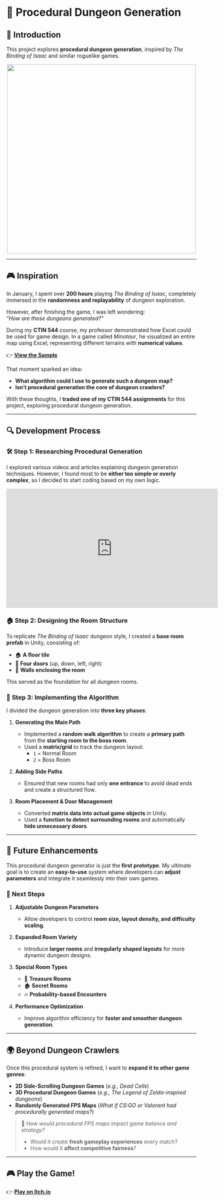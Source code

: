 # 🏰 Procedural Dungeon Generation

## 📜 Introduction  
This project explores **procedural dungeon generation**, inspired by *The Binding of Isaac* and similar roguelike games.  
<div align = "center">
   <img src="https://github.com/user-attachments/assets/188ff806-9b32-4012-94a7-b938e0b46925" width="500">
</div>

---

## 🎮 Inspiration  
In January, I spent over **200 hours** playing *The Binding of Isaac*, completely immersed in the **randomness and replayability** of dungeon exploration.  




However, after finishing the game, I was left wondering:  
*"How are these dungeons generated?"*  

During my **CTIN 544** course, my professor demonstrated how Excel could be used for game design. In a game called *Minotaur*, he visualized an entire map using Excel, representing different terrains with **numerical values**.  

👉 **[View the Sample](https://docs.google.com/spreadsheets/d/1Gni2NLv4U_fvIccR21YbUcfSlahaI2mznOcw0Enf8Ko/edit?gid=1892812712#gid=1892812712)** 

That moment sparked an idea:  
- **What algorithm could I use to generate such a dungeon map?**  
- **Isn’t procedural generation the core of dungeon crawlers?**  

With these thoughts, I **traded one of my CTIN 544 assignments** for this project, exploring procedural dungeon generation.

---

## 🔍 Development Process  

### 🛠 **Step 1: Researching Procedural Generation**  
I explored various videos and articles explaining dungeon generation techniques. However, I found most to be **either too simple or overly complex**, so I decided to start coding based on my own logic.

<p align="center">
    <iframe width="560" height="315" src="https://www.youtube.com/watch?v=rBY2Dzej03A" frameborder="0" allowfullscreen></iframe>
</p>

### 🏠 **Step 2: Designing the Room Structure**  
To replicate *The Binding of Isaac* dungeon style, I created a **base room prefab** in Unity, consisting of:  
- 🏠 **A floor tile**  
- 🚪 **Four doors** (up, down, left, right)  
- 🧱 **Walls enclosing the room**  

This served as the foundation for all dungeon rooms.

### 🔄 **Step 3: Implementing the Algorithm**  
I divided the dungeon generation into **three key phases**:  
1. **Generating the Main Path**  
   - Implemented a **random walk algorithm** to create a **primary path** from the **starting room to the boss room**.  
   - Used a **matrix/grid** to track the dungeon layout:  
     - `1` = Normal Room  
     - `2` = Boss Room  

2. **Adding Side Paths**  
   - Ensured that new rooms had only **one entrance** to avoid dead ends and create a structured flow.  

3. **Room Placement & Door Management**  
   - Converted **matrix data into actual game objects** in Unity.  
   - Used a **function to detect surrounding rooms** and automatically **hide unnecessary doors**.  

---

## 🚀 Future Enhancements  

This procedural dungeon generator is just the **first prototype**. My ultimate goal is to create an **easy-to-use** system where developers can **adjust parameters** and integrate it seamlessly into their own games.

### 🔹 **Next Steps**
1. **Adjustable Dungeon Parameters**  
   - Allow developers to control **room size, layout density, and difficulty scaling**.  

2. **Expanded Room Variety**  
   - Introduce **larger rooms** and **irregularly shaped layouts** for more dynamic dungeon designs.  

3. **Special Room Types**  
   - 🎁 **Treasure Rooms**  
   - 🏚 **Secret Rooms**  
   - 🔥 **Probability-based Encounters**  

4. **Performance Optimization**  
   - Improve algorithm efficiency for **faster and smoother dungeon generation**.  

---

## 🌍 Beyond Dungeon Crawlers  

Once this procedural system is refined, I want to **expand it to other game genres**:  
- **2D Side-Scrolling Dungeon Games** (*e.g., Dead Cells*)  
- **3D Procedural Dungeon Games** (*e.g., The Legend of Zelda-inspired dungeons*)  
- **Randomly Generated FPS Maps** (*What if CS:GO or Valorant had procedurally generated maps?*)  

> 🤔 *How would procedural FPS maps impact game balance and strategy?*  
> - Would it create **fresh gameplay experiences** every match?  
> - How would it **affect competitive fairness**?  

---

## 🎮 Play the Game!  

👉 **[Play on Itch.io](https://dotagood.itch.io/randomdungeongenerator)**  





